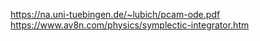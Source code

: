 https://na.uni-tuebingen.de/~lubich/pcam-ode.pdf
https://www.av8n.com/physics/symplectic-integrator.htm

